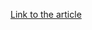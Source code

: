[Link to the article](https://www.bleepingcomputer.com/news/security/microsoft-patches-windows-zero-day-exploited-in-attacks-on-ukraine/)
